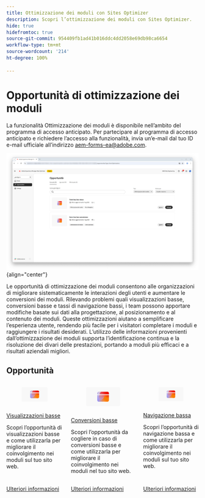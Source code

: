 ```yaml
---
title: Ottimizzazione dei moduli con Sites Optimizer
description: Scopri l’ottimizzazione dei moduli con Sites Optimizer.
hide: true
hidefromtoc: true
source-git-commit: 954409fb1ad41b016ddc4dd2058e69db98ca6654
workflow-type: tm+mt
source-wordcount: '214'
ht-degree: 100%

---
```



# Opportunità di ottimizzazione dei moduli

<span class="preview"> La funzionalità Ottimizzazione dei moduli è disponibile nell’ambito del programma di accesso anticipato. Per partecipare al programma di accesso anticipato e richiedere l’accesso alla funzionalità, invia un’e-mail dal tuo ID e-mail ufficiale all’indirizzo aem-forms-ea@adobe.com. </span>

<!-- [!VIDEO](https://video.tv.adobe.com/v/3469472/) -->

![Opportunità di ottimizzazione dei moduli](./assets/form-optimization/hero.png){align="center"}

Le opportunità di ottimizzazione dei moduli consentono alle organizzazioni di migliorare sistematicamente le interazioni degli utenti e aumentare le conversioni dei moduli. Rilevando problemi quali visualizzazioni basse, conversioni basse e tassi di navigazione bassi, i team possono apportare modifiche basate sui dati alla progettazione, al posizionamento e al contenuto dei moduli. Queste ottimizzazioni aiutano a semplificare l’esperienza utente, rendendo più facile per i visitatori completare i moduli e raggiungere i risultati desiderati. L’utilizzo delle informazioni provenienti dall’ottimizzazione dei moduli supporta l’identificazione continua e la risoluzione dei divari delle prestazioni, portando a moduli più efficaci e a risultati aziendali migliori.

## Opportunità

<!-- CARDS
 
* ../documentation/opportunities/low-views.md
  {title=Low views}
  {image=../assets/common/card-bag.png}
* ../documentation/opportunities/low-conversions.md
  {title=Low conversions}
  {image=../assets/common/card-bag.png}

--->
<!-- START CARDS HTML - DO NOT MODIFY BY HAND -->
<div class="columns">
    <div class="column is-half-tablet is-half-desktop is-one-third-widescreen" aria-label="Low views">
        <div class="card" style="height: 100%; display: flex; flex-direction: column; height: 100%;">
            <div class="card-image">
                <figure class="image x-is-16by9">
                    <a href="../documentation/opportunities/low-views.md" title="Visualizzazioni basse" target="_blank" rel="referrer">
                        <img class="is-bordered-r-small" src="../assets/common/card-conversion.png" alt="Visualizzazioni basse"
                             style="width: 100%; aspect-ratio: 16 / 9; object-fit: cover; overflow: hidden; display: block; margin: auto;">
                    </a>
                </figure>
            </div>
            <div class="card-content is-padded-small" style="display: flex; flex-direction: column; flex-grow: 1; justify-content: space-between;">
                <div class="top-card-content">
                    <p class="headline is-size-6 has-text-weight-bold">
                        <a href="../documentation/opportunities/low-views.md" target="_blank" rel="referrer" title="Visualizzazioni basse">Visualizzazioni basse</a>
                    </p>
                    <p class="is-size-6">Scopri l’opportunità di visualizzazioni basse e come utilizzarla per migliorare il coinvolgimento nei moduli sul tuo sito web.</p>
                </div>
                <a href="../documentation/opportunities/low-views.md" target="_blank" rel="referrer" class="spectrum-Button spectrum-Button--outline spectrum-Button--primary spectrum-Button--sizeM" style="align-self: flex-start; margin-top: 1rem;">
                    <span class="spectrum-Button-label has-no-wrap has-text-weight-bold">Ulteriori informazioni</span>
                </a>
            </div>
        </div>
    </div>
    <div class="column is-half-tablet is-half-desktop is-one-third-widescreen" aria-label="Low conversions">
        <div class="card" style="height: 100%; display: flex; flex-direction: column; height: 100%;">
            <div class="card-image">
                <figure class="image x-is-16by9">
                    <a href="../documentation/opportunities/low-conversions.md" title="Conversioni basse" target="_blank" rel="referrer">
                        <img class="is-bordered-r-small" src="../assets/common/card-conversion.png" alt="Conversioni basse"
                             style="width: 100%; aspect-ratio: 16 / 9; object-fit: cover; overflow: hidden; display: block; margin: auto;">
                    </a>
                </figure>
            </div>
            <div class="card-content is-padded-small" style="display: flex; flex-direction: column; flex-grow: 1; justify-content: space-between;">
                <div class="top-card-content">
                    <p class="headline is-size-6 has-text-weight-bold">
                        <a href="../documentation/opportunities/low-conversions.md" target="_blank" rel="referrer" title="Conversioni basse">Conversioni basse</a>
                    </p>
                    <p class="is-size-6">Scopri l’opportunità da cogliere in caso di conversioni basse e come utilizzarla per migliorare il coinvolgimento nei moduli nel tuo sito web.</p>
                </div>
                <a href="../documentation/opportunities/low-conversions.md" target="_blank" rel="referrer" class="spectrum-Button spectrum-Button--outline spectrum-Button--primary spectrum-Button--sizeM" style="align-self: flex-start; margin-top: 1rem;">
                    <span class="spectrum-Button-label has-no-wrap has-text-weight-bold">Ulteriori informazioni</span>
                </a>
            </div>
        </div>
    </div>
    <div class="column is-half-tablet is-half-desktop is-one-third-widescreen" aria-label="Low navigation">
        <div class="card" style="height: 100%; display: flex; flex-direction: column; height: 100%;">
            <div class="card-image">
                <figure class="image x-is-16by9">
                    <a href="../documentation/opportunities/low-navigation.md" title="Navigazione bassa" target="_blank" rel="referrer">
                        <img class="is-bordered-r-small" src="../assets/common/card-conversion.png" alt="Navigazione bassa"
                             style="width: 100%; aspect-ratio: 16 / 9; object-fit: cover; overflow: hidden; display: block; margin: auto;">
                    </a>
                </figure>
            </div>
            <div class="card-content is-padded-small" style="display: flex; flex-direction: column; flex-grow: 1; justify-content: space-between;">
                <div class="top-card-content">
                    <p class="headline is-size-6 has-text-weight-bold">
                        <a href="../documentation/opportunities/low-navigation.md" target="_blank" rel="referrer" title="Problemi di accessibilità">Navigazione bassa</a>
                    </p>
                    <p class="is-size-6">Scopri l’opportunità di navigazione bassa e come utilizzarla per migliorare il coinvolgimento nei moduli sul tuo sito web.</p>
                </div>
                <a href="../documentation/opportunities/low-navigation.md" target="_blank" rel="referrer" class="spectrum-Button spectrum-Button--outline spectrum-Button--primary spectrum-Button--sizeM" style="align-self: flex-start; margin-top: 1rem;">
                    <span class="spectrum-Button-label has-no-wrap has-text-weight-bold">Ulteriori informazioni</span>
                </a>
            </div>
        </div>
    </div>
</div>
<!-- END CARDS HTML - DO NOT MODIFY BY HAND -->

